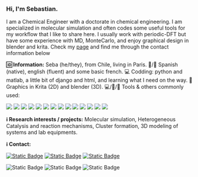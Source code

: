 ### Hi, I'm Sebastian. 

I am a Chemical Engineer with a doctorate in chemical engineering. I am specialized in molecular simulation and often codes some useful tools for my workflow that I like to share here.
I  usually work with periodic-DFT but have some experience with MD, MonteCarlo, and enjoy graphical design in blender and krita. Check my [page](https://sites.google.com/view/sebagodoygutierrez) and find me through the contact information below

**:id: Information:**
Seba (he/they), from Chile, living in Paris. :speech_balloon:/:pencil: Spanish (native), english (fluent) and some basic french. :computer: Codding: python and matlab, a little bit of django and html, and learning what I need on the way. :art:Graphics in Krita (2D) and blender (3D).
:computer:/:pencil:/:art: Tools & others commonly used: 

![](https://shields.io/badge/ubuntu-lightgrey?logo=ubuntu&style=flat-square)
![](https://shields.io/badge/windows-lightgrey?logo=windows&style=flat-square)
![](https://shields.io/badge/bash-lightgrey?logo=gnubash&style=flat-square&logoColor=black)
![](https://shields.io/badge/git-lightgrey?logo=git&style=flat-square)
![](https://shields.io/badge/GitHub-lightgrey?logo=github&style=flat-square&logoColor=black)
![](https://shields.io/badge/python-lightgrey?logo=python&style=flat-square)
![](https://shields.io/badge/PyCharm-lightgrey?logo=pycharm&style=flat-square&logoColor=black)
![](https://shields.io/badge/jupyter-lightgrey?logo=jupyter&style=flat-square)
![](https://shields.io/badge/libre--office-lightgrey?logo=libreoffice&style=flat-square&logoColor=black)
![](https://shields.io/badge/microsoft--office-lightgrey?logo=microsoftoffice&style=flat-square&logoColor=black)
![](https://shields.io/badge/LaTeX-lightgrey?logo=latex&style=flat-square&logoColor=green)
![](https://shields.io/badge/Zotero-lightgrey?logo=zotero&style=flat-square&logoColor=red)
![](https://shields.io/badge/Blender-lightgrey?logo=blender&style=flat-square)
![](https://shields.io/badge/Krita-lightgrey?logo=krita&style=flat-square&logoColor=black)

**:information_source: Research interests / projects:**
Molecular simulation, Heterogeneous Catalysis and reaction mechanisms, Cluster formation, 3D modeling of systems and lab equipments.

**:information_source: Contact:**

[![Static Badge](https://img.shields.io/badge/google%20page-sebagodoygutierrez-purple?style=flat-square&logo=google&link=https%3A%2F%2Fsites.google.com%2Fview%2Fsebagodoygutierrez%2Fhome)](https://sites.google.com/view/sebagodoygutierrez/home)
[![Static Badge](https://img.shields.io/badge/ORCID-0009--0005--4332--8174-green?style=flat-square&logo=orcid&link=https%3A%2F%2Forcid.org%2F0009-0005-4332-8174)](https://orcid.org/0009-0005-4332-8174)
[![Static Badge](https://img.shields.io/badge/Google%20schoolar-Sebastian%20Godoy--Guti%C3%A9rrez-purple?style=flat-square&logo=googlescholar&link=https%3A%2F%2Fscholar.google.com%2Fcitations%3Fuser%3DZKC-axkAAAAJ%26hl%3Den%26oi%3Dao)](https://scholar.google.com/citations?user=ZKC-axkAAAAJ&hl=en&oi=ao)


![Static Badge](https://img.shields.io/badge/profesional%20mail-sebagodoy%40udec.cl-blue?style=flat-square&logo=thunderbird)
![Static Badge](https://img.shields.io/badge/gmail-sebadgogu%40gmail.com-blue?style=flat-square&logo=gmail)
![Static Badge](https://img.shields.io/badge/outlook%20mail-seba.god.gut%40outlook.es-blue?style=flat-square&logo=thunderbird)

